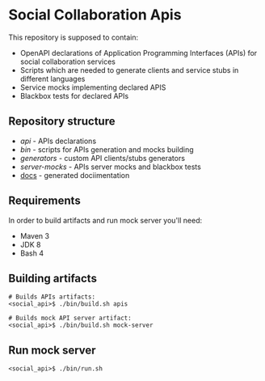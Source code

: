 # Social Collaboration Apis
This repository is supposed to contain:
* OpenAPI declarations of Application Programming Interfaces (APIs) for social collaboration services
* Scripts which are needed to generate clients and service stubs in different languages
* Service mocks implementing declared APIS
* Blackbox tests for declared APIs

## Repository structure
* _api_ - APIs declarations
* _bin_ - scripts for APIs generation and mocks building
* _generators_ - custom API clients/stubs generators
* _server-mocks_ - APIs server mocks and blackbox tests
* [docs](docs) - generated dociimentation

## Requirements
In order to build artifacts and run mock server you'll need:
* Maven 3
* JDK 8
* Bash 4

## Building artifacts
    # Builds APIs artifacts:
    <social_api>$ ./bin/build.sh apis
    
    # Builds mock API server artifact:
    <social_api>$ ./bin/build.sh mock-server
    
## Run mock server
    <social_api>$ ./bin/run.sh